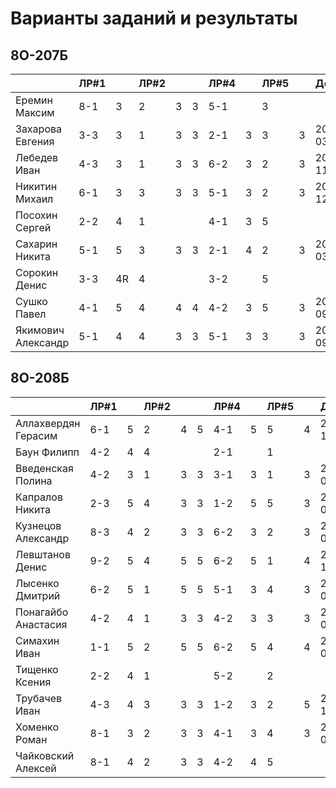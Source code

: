 # Варианты заданий и результаты

## 8О-207Б
|                     | ЛР#1 |   | ЛР#2 |   |   | ЛР#4 |   | ЛР#5 |   |   Допуск   |
|---------------------|------|---|------|---|---|------|---|------|---|------------|
| Еремин Максим       | 8-1  | 3 |  2   | 3 | 3 | 5-1  |   |  3   |   |            |
| Захарова Евгения    | 3-3  | 3 |  1   | 3 | 3 | 2-1  | 3 |  3   | 3 | 2018-03-09 |
| Лебедев Иван        | 4-3  | 3 |  1   | 3 | 3 | 6-2  | 3 |  2   | 3 | 2017-11-25 |
| Никитин Михаил      | 6-1  | 3 |  3   | 3 | 3 | 5-1  | 3 |  2   | 3 | 2017-12-08 |
| Посохин Сергей      | 2-2  | 4 |  1   |   |   | 4-1  | 3 |  5   |   |            |
| Сахарин Никита      | 5-1  | 5 |  3   | 3 | 3 | 2-1  | 4 |  2   | 3 | 2017-03-22 |
| Сорокин Денис       | 3-3  | 4R|  4   |   |   | 3-2  |   |  5   |   |            |
| Сушко Павел         | 4-1  | 5 |  4   | 4 | 4 | 4-2  | 3 |  5   | 3 | 2017-09-11 |
| Якимович Александр  | 5-1  | 4 |  4   | 3 | 3 | 5-1  | 3 |  3   | 3 | 2017-09-09 |

## 8О-208Б
|                     | ЛР#1 |   | ЛР#2 |   |   | ЛР#4 |   | ЛР#5 |   |   Допуск   |
|---------------------|------|---|------|---|---|------|---|------|---|------------|
| Аллахвердян Герасим | 6-1  | 5 |  2   | 4 | 5 | 4-1  | 5 |  5   | 4 | 2016-12-24 |
| Баун Филипп         | 4-2  | 4 |  4   |   |   | 2-1  |   |  1   |   |            |
| Введенская Полина   | 4-2  | 3 |  1   | 3 | 3 | 3-1  | 3 |  1   | 3 | 2017-05-08 |
| Капралов Никита     | 2-3  | 5 |  4   | 3 | 3 | 1-2  | 5 |  5   | 3 | 2017-01-14 |
| Кузнецов Александр  | 8-3  | 4 |  2   | 3 | 3 | 6-2  | 3 |  2   | 3 | 2018-05-26 |
| Левштанов Денис     | 9-2  | 5 |  4   | 5 | 5 | 6-2  | 5 |  1   | 4 | 2016-12-24 |
| Лысенко Дмитрий     | 6-2  | 5 |  1   | 5 | 5 | 5-1  | 3 |  4   | 3 | 2017-01-20 |
| Понагайбо Анастасия | 4-2  | 4 |  1   | 3 | 3 | 4-2  | 3 |  3   | 3 | 2017-02-18 |
| Симахин Иван        | 1-1  | 5 |  2   | 5 | 5 | 6-2  | 5 |  4   | 4 | 2017-01-08 |
| Тищенко Ксения      | 2-2  | 4 |  1   |   |   | 5-2  |   |  2   |   |            |
| Трубачев Иван       | 4-3  | 4 |  3   | 3 | 3 | 1-2  | 3 |  2   | 5 | 2016-12-17 |
| Хоменко Роман       | 8-1  | 3 |  2   | 3 | 3 | 4-1  | 3 |  4   | 3 | 2017-05-10 |
| Чайковский Алексей  | 8-1  | 4 |  2   | 3 | 3 | 4-2  | 4 |  5   |   |            |
